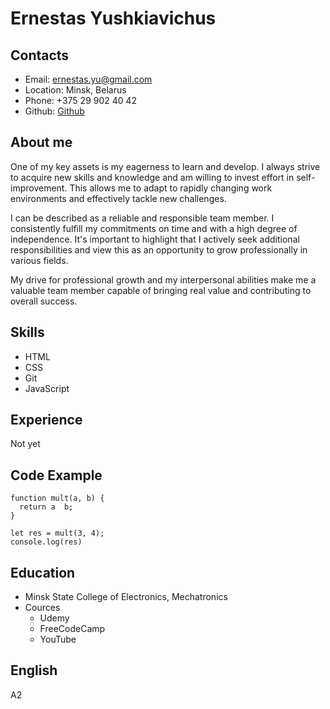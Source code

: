 # Ernestas Yushkiavichus

## Contacts
- Email: ernestas.yu@gmail.com
- Location: Minsk, Belarus
- Phone: +375 29 902 40 42
- Github: [Github](https://github.com/ernestas-yushkiavichus)
## About me


One of my key assets is my eagerness to learn and develop. I always strive to acquire new skills and knowledge and am willing to invest effort in self-improvement. This allows me to adapt to rapidly changing work environments and effectively tackle new challenges.

I can be described as a reliable and responsible team member. I consistently fulfill my commitments on time and with a high degree of independence. It's important to highlight that I actively seek additional responsibilities and view this as an opportunity to grow professionally in various fields.

My drive for professional growth and my interpersonal abilities make me a valuable team member capable of bringing real value and contributing to overall success.
## Skills

- HTML
- CSS
- Git
- JavaScript
## Experience
Not yet
## Code Example
```
function mult(a, b) {
  return a  b;
}

let res = mult(3, 4);
console.log(res)
```
## Education
- Minsk State College of Electronics, Mechatronics
- Cources
     - Udemy
     - FreeCodeCamp
     - YouTube
## English
A2
